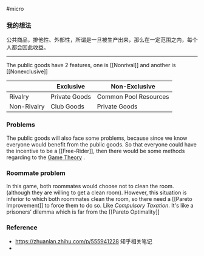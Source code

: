 
#micro 

### 我的想法

公共商品，排他性、外部性，所谓是一旦被生产出来，那么在一定范围之内，每个人都会因此收益。


---

The public goods have 2 features, one is [[Nonrival]] and another is [[Nonexclusive]] 

|   |Exclusive|Non-Exclusive|
|---|----|---|
| Rivalry|Private Goods|Common Pool Resources|
|Non-Rivalry|Club Goods|Private Goods|





### Problems

The public goods will also face some problems, because since we know everyone would benefit from the public goods. So that everyone could have the incentive to be a [[Free-Rider]], then there would be some methods regarding to the [Game Theory](Game%20Theory.md) .



### Roommate problem

In this game, both roommates would choose not to clean the room. (although they are willing to get a clean room). However, this situation is inferior to which both roommates clean the room, so there need a [[Pareto Improvement]] to force them to do so. Like *Compulsory Taxation*. It's like a prisoners’ dilemma which is far from the [[Pareto Optimality]]




### Reference 

- https://zhuanlan.zhihu.com/p/555941228 知乎相关笔记
- 
